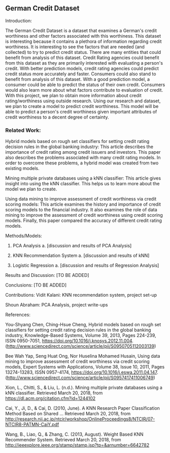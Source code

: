 ## German Credit Dataset

Introduction:

The German Credit Dataset is a dataset that examines a German's credit worthiness and other factors associated with this worthiness. This dataset is interesting because it contains a plethora of information regarding credit worthiness. It is interesting to see the factors that are needed (and collected) to try to predict credit status. There are many entities that could benefit from analysis of this dataset. Credit Rating agencies could benefit from this dataset as they are primarily interested with evaluating a person's credit. With better prediction models, credit rating agencies could predict credit status more accurately and faster. Consumers could also stand to benefit from analysis of this dataset. With a good prediction model, a consumer could be able to predict the status of their own credit. Consumers would also learn more about what factors contribute to evaluation of credit.  With this project, we plan to obtain more information about credit rating/worthiness using outside research. Using our research and dataset, we plan to create a model to predict credit worthiness. This model will be able to predict a person's credit worthiness given important attributes of credit worthiness to a decent degree of certainty. 


### Related Work:

Hybrid models based on rough set classifiers for setting credit rating decision rules in the global banking industry:
	This article describes the importance of credit rating among credit issuers and investors. This paper also describes the problems associated with many credit rating models. In order to overcome these problems, a hybrid model was created from two existing models. 
  
Mining multiple private databases using a kNN classifier:
	This article gives insight into using the kNN classifier. This helps us to learn more about the model we plan to create. 

Using data mining to improve assessment of credit worthiness via credit scoring models:
	This article examines the history and importance of credit scoring models to the financial industry. It also examines the role of data mining to improve the assessment of credit worthiness using credit scoring models. Finally, this paper compared the accuracy of different credit rating models.  

Methods/Models:

1.	PCA Analysis
a.	[discussion and results of PCA Analysis]

2.	KNN Recommendation System
a.	[discussion and results of kNN]

3.	Logistic Regression
a.	[discussion and results of Regression Analysis]

Results and Discussion:
	[TO BE ADDED]

Conclusions:
	[TO BE ADDED]

Contributions:
	Vidit Kalani: KNN recommendation system, project set-up

  Shoun Abraham: PCA Analysis, project write-ups



References:

You-Shyang Chen, Ching-Hsue Cheng, Hybrid models based on rough set classifiers for setting credit rating decision rules in the global banking industry, Knowledge-Based Systems, Volume 39, 2013, Pages 224-239, ISSN 0950-7051, 
https://doi.org/10.1016/j.knosys.2012.11.004. 
(http://www.sciencedirect.com/science/article/pii/S0950705112003139) 
 
Bee Wah Yap, Seng Huat Ong, Nor Huselina Mohamed Husain, Using data mining to improve assessment of credit worthiness via credit scoring models, Expert Systems with Applications, Volume 38, Issue 10, 2011, Pages 13274-13283, ISSN 0957-4174, 
https://doi.org/10.1016/j.eswa.2011.04.147. 
(http://www.sciencedirect.com/science/article/pii/S0957417411006749) 
 
Xion, L., Chitti, S., & Liu, L. (n.d.). Mining multiple private databases using a kNN classifier. Retrieved March 20, 2018, from https://dl.acm.org/citation.cfm?id=1244102  

Cai, Y., Ji, D., & Cai, D. (2010, June). A KNN Research Paper Classification Method Based on Shared ... Retrieved March 20, 2018, from http://research.nii.ac.jp/ntcir/workshop/OnlineProceedings8/NTCIR/07-NTCIR8-PATMN-CaiY.pdf  

Wang, B., Liao, Q., & Zhang, C. (2013, August). Weight Based KNN Recommender System. Retrieved March 20, 2018, from http://ieeexplore.ieee.org/stamp/stamp.jsp?tp=&arnumber=6642782    

